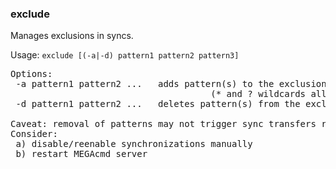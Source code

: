 ### exclude
Manages exclusions in syncs.

Usage: `exclude [(-a|-d) pattern1 pattern2 pattern3]`
<pre>
Options:
 -a pattern1 pattern2 ...	adds pattern(s) to the exclusion list
                         	          (* and ? wildcards allowed)
 -d pattern1 pattern2 ...	deletes pattern(s) from the exclusion list

Caveat: removal of patterns may not trigger sync transfers right away.
Consider:
 a) disable/reenable synchronizations manually
 b) restart MEGAcmd server
</pre>
